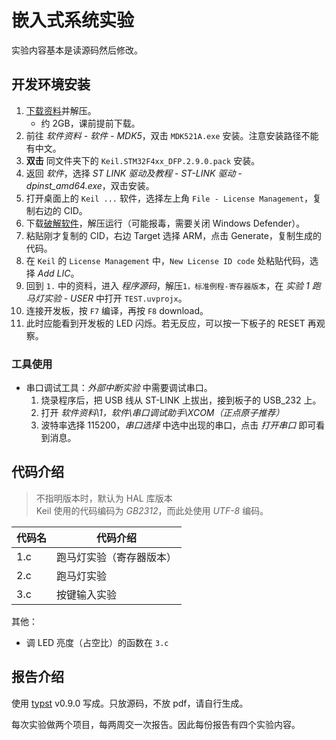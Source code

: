 # 嵌入式系统实验

<!-- emmm，这个实验连实验报告都没有，也不用自己写代码，只要改代码即可，非常水。 -->

实验内容基本是读源码然后修改。

## 开发环境安装

<!-- prettier-ignore -->
1. [下载资料](https://cs.e.ecust.edu.cn/download/5a403808a967b666b1e9ce9ac88429b5)并解压。
   - 约 2GB，课前提前下载。
2. 前往 _软件资料 - 软件 - MDK5_，双击 `MDK521A.exe` 安装。注意安装路径不能有中文。
3. **双击** 同文件夹下的 `Keil.STM32F4xx_DFP.2.9.0.pack` 安装。
4. 返回 _软件_，选择 _ST LINK 驱动及教程 - ST-LINK 驱动 - dpinst\_amd64.exe_，双击安装。
5. 打开桌面上的 `Keil ...` 软件，选择左上角 `File - License Management`，复制右边的 CID。
6. 下载[破解软件](https://cs.e.ecust.edu.cn/download/3b4d80b99923984b0d52f1788b5359bc)，解压运行（可能报毒，需要关闭 Windows Defender）。
7. 粘贴刚才复制的 CID，右边 Target 选择 ARM，点击 Generate，复制生成的代码。
8. 在 `Keil` 的 `License Management` 中，`New License ID code` 处粘贴代码，选择 _Add LIC_。
9. 回到 `1.` 中的资料，进入 _程序源码_，解压`1，标准例程-寄存器版本`，在 _实验 1 跑马灯实验 - USER_ 中打开 `TEST.uvprojx`。
10. 连接开发板，按 `F7` 编译，再按 `F8` download。
11. 此时应能看到开发板的 LED 闪烁。若无反应，可以按一下板子的 RESET 再观察。

### 工具使用

- 串口调试工具：_外部中断实验_ 中需要调试串口。
  1. 烧录程序后，把 USB 线从 ST-LINK 上拔出，接到板子的 USB_232 上。
  2. 打开 _软件资料\1，软件\串口调试助手\XCOM（正点原子推荐）_
  3. 波特率选择 115200，_串口选择_ 中选中出现的串口，点击 _打开串口_ 即可看到消息。

## 代码介绍

> 不指明版本时，默认为 HAL 库版本  
> Keil 使用的代码编码为 _GB2312_，而此处使用 _UTF-8_ 编码。

<!-- prettier-ignore -->
|代码名|代码介绍|
|---|---|
|1.c|跑马灯实验（寄存器版本）|
|2.c|跑马灯实验|
|3.c|按键输入实验|

其他：

- 调 LED 亮度（占空比）的函数在 `3.c`

## 报告介绍

使用 [typst](https://github.com/typst/typst) v0.9.0 写成。只放源码，不放 pdf，请自行生成。

每次实验做两个项目，每两周交一次报告。因此每份报告有四个实验内容。
